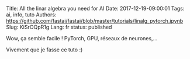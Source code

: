 Title: All the linar algebra you need for AI
Date: 2017-12-19-09:00:01
Tags: ai, info, tuto
Authors: https://github.com/fastai/fastai/blob/master/tutorials/linalg_pytorch.ipynb
Slug: KiSrOQpR1g
Lang: fr
status: published

Wow, ça semble facile !
PyTorch, GPU, réseaux de neurones,…

Vivement que je fasse ce tuto :)
